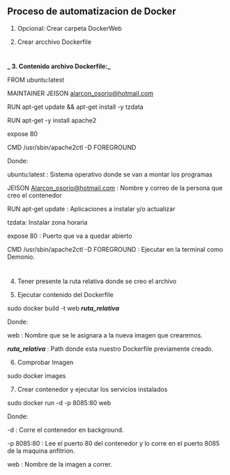 ## Proceso de automatizacion de Docker

1. Opcional: Crear carpeta DockerWeb

2. Crear arcchivo Dockerfile
#

**_ 3. Contenido archivo Dockerfile:_**

FROM ubuntu:latest

MAINTAINER JEISON alarcon_osorio@hotmail.com

RUN apt-get update && apt-get install -y tzdata

RUN apt-get -y install apache2

expose 80

CMD /usr/sbin/apache2ctl -D FOREGROUND

Donde:

ubuntu:latest :  Sistema operativo donde se van a montar los programas

JEISON Alarcon_osorio@hotmail.com : Nombre y correo de la persona que creo el contenedor

RUN apt-get update : Aplicaciones a instalar y/o actualizar

tzdata: Instalar zona horaria

expose 80 : Puerto que va a quedar abierto 

CMD /usr/sbin/apache2ctl -D FOREGROUND : Ejecutar en la terminal como Demonio.
#

4. Tener presente la ruta relativa donde se creo el archivo

5. Ejecutar contenido del Dockerfile 

sudo docker build -t web **_ruta_relativa_**

Donde:

web : Nombre que se le asignara a la nueva imagen que crearemos.

**_ruta_relativa_** : Path donde esta nuestro Dockerfile previamente creado.

6. Comprobar Imagen 

sudo docker images

7. Crear contenedor y ejecutar los servicios instalados

sudo docker run -d -p 8085:80 web

Donde:

-d : Corre el contenedor en background.

-p 8085:80 : Lee el puerto 80 del contenedor y lo corre en el puerto 8085 de la maquina anfitrion.

web : Nombre de la imagen a correr.

